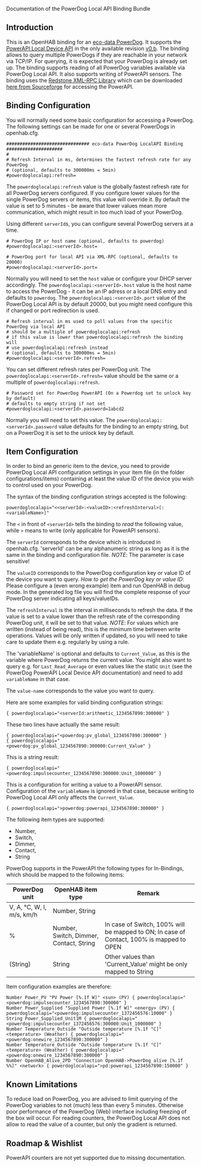 Documentation of the PowerDog Local API Binding Bundle

## Introduction

This is an OpenHAB binding for an [eco-data PowerDog](http://www.eco-data.de/produkte.html). It supports the [PowerAPI Local Device API](http://api.power-dog.eu/documentation/) in the only available revision [v0.b](http://api.power-dog.eu/documentation/DOCUMENATION/PowerAPI%20Local%20Device%20API%20Description_v0.b.pdf).
The binding allows to query multiple PowerDogs if they are reachable in your network via TCP/IP. For querying, it is expected that your PowerDog is already set up.
The binding supports reading of all PowerDog variables available via PowerDog Local API. It also supports writing of PowerAPI sensors. The binding uses the [Redstone XML-RPC Library](http://xmlrpc.sourceforge.net/) which can be downloaded [here from Sourceforge](http://sourceforge.net/projects/xmlrpc/) for accessing the PowerAPI.


## Binding Configuration

You will normally need some basic configuration for accessing a PowerDog. The following settings can be made for one or several PowerDogs in openhab.cfg.

    ############################### eco-data PowerDog LocalAPI Binding #####################
    #
    # Refresh Interval in ms, determines the fastest refresh rate for any PowerDog
    # (optional, defaults to 300000ms = 5min)
    #powerdoglocalapi:refresh=

The `powerdoglocalapi:refresh` value is the globally fastest refresh rate for all PowerDog servers configured. If you configure lower values for the single PowerDog servers or items, this value will override it. By default the value is set to 5 minutes - be aware that lower values mean more communication, which might result in too much load of your PowerDog.

Using different `serverId`s, you can configure several PowerDog servers at a time.

    # PowerDog IP or host name (optional, defaults to powerdog)
    #powerdoglocalapi:<serverId>.host=

    # PowerDog port for local API via XML-RPC (optional, defaults to 20000)
    #powerdoglocalapi:<serverId>.port=

Normally you will need to set the `host` value or configure your DHCP server accordingly. The `powerdoglocalapi:<serverId>.host` value is the host name to access the PowerDog - it can be an IP adress or a local DNS entry and defaults to `powerdog`. The `powerdoglocalapi:<serverId>.port` value of the PowerDog Local API is by default 20000, but you might need configure this if changed or port redirection is used.

    # Refresh interval in ms used to poll values from the specific PowerDog via local API
    # should be a multiple of powerdoglocalapi:refresh
    # if this value is lower than powerdoglocalapi:refresh the binding will
    # use powerdoglocalapi:refresh instead
    # (optional, defaults to 300000ms = 5min)
    #powerdoglocalapi:<serverId>.refresh=

You can set different refresh rates per PowerDog unit. The `powerdoglocalapi:<serverId>.refresh=` value should be the same or a multiple of `powerdoglocalapi:refresh`.

    # Password set for PowerDog PowerAPI (On a Powerdog set to unlock key by default)
    # defaults to empty string if not set
    #powerdoglocalapi:<serverId>.password=1abcd2

Normally you will need to set this value. The `powerdoglocalapi:<serverId>.password` value defaults for the binding to an empty string, but on a PowerDog it is set to the unlock key by default.


## Item Configuration

In order to bind an generic item to the device, you need to provide PowerDog Local API configuration settings in your item file (in the folder configurations/items) containing at least the value ID of the device you wish to control used on your PowerDog.

The syntax of the binding configuration strings accepted is the following:

    powerdoglocalapi="<<serverId>:<valueID>:<refreshInterval>[:<variableName>]"

The `<` in front of `<serverId>` tells the binding to *read* the following value, while `>` means to write (only applicable for PowerAPI sensors).

The `serverId` corresponds to the device which is introduced in openhab.cfg. 'serverId' can be any alphanumeric string as long as it is the same in the binding and
configuration file. *NOTE*: The parameter is case sensitive!

The `valueID` corresponds to the PowerDog configuration key or value ID of the device you want to query. 
*How to get the PowerDog key or value ID*: Please configure a (even wrong example) item and run OpenHAB in debug mode. In the generated log file you will find the complete response of your PowerDog server indicating all keys/valueIDs.

The `refreshInterval` is the interval in milliseconds to refresh the data. If the value is set to a value lower than the refresh rate of the corresponding PowerDog unit, it will be set to that value. *NOTE*: For values which are written (instead of being read), this is the minimum time between write operations. Values will be only written if updated, so you will need to take care to update them e.g. regularly by using a rule.

The 'variableName' is optional and defaults to `Current_Value`, as this is the variable where PowerDog returns the current value. You might also want to query e.g. for `Last_Read_Average` or even values like the static `Unit` (see the PowerDog PowerAPI Local Device API documentation) and need to add `variableName` in that case.

The `value-name` corresponds to the value you want to query.

Here are some examples for valid binding configuration strings:

    { powerdoglocalapi="<serverId:arithmetic_1234567890:300000" }

These two lines have actually the same result:

    { powerdoglocalapi="<powerdog:pv_global_1234567890:300000" }
    { powerdoglocalapi="<powerdog:pv_global_1234567890:300000:Current_Value" }
    
This is a string result:

    { powerdoglocalapi="<powerdog:impulsecounter_1234567890:300000:Unit_1000000" }
    
This is a configuration for writing a value to a PowerAPI sensor. Configuration of the `variableName` is ignored in that case, because writing to PowerDog Local API only affects the `Current_Value`.

    { powerdoglocalapi=">powerdog:powerapi_1234567890:300000" }

The following item types are supported: 
* Number, 
* Switch, 
* Dimmer, 
* Contact, 
* String 

PowerDog supports in the PowerAPI the following types for In-Bindings,  which should be  mapped to the following items:

| PowerDog unit | OpenHAB item type | Remark
| ------------- | ----------------- | ------
| V, A, °C, W, l, m/s, km/h | Number, String | 
| % | Number, Switch, Dimmer, Contact, String | In case of Switch, 100% will be mapped to ON; In case of Contact, 100% is mapped to OPEN
| (String) | String | Other values than 'Current_Value' might be only mapped to String

Item configuration examples are therefore:

    Number Power_PV "PV Power [%.1f W]" <sun> (PV) { powerdoglocalapi="<powerdog:impulsecounter_1234567890:300000" }
    Number Power_Supplied "Supplied Power [%.1f W]" <energy> (PV) { powerdoglocalapi="<powerdog:impulsecounter_1372456576:10000" }
    String Power_Supplied_Unit1M { powerdoglocalapi="<powerdog:impulsecounter_1372456576:300000:Unit_1000000" }
    Number Temperature_Outside "Outside temperature [%.1f °C]" <temperature> (Weather) { powerdoglocalapi="<powerdog:onewire_1234567890:300000" }
    Number Temperature_Outside "Outside temperature [%.1f °C]" <temperature> (Weather) { powerdoglocalapi="<powerdog:onewire_1234567890:300000" }
    Number OpenHAB_Alive_2PD "Connection OpenHAB->PowerDog alive [%.1f %%]" <network> { powerdoglocalapi=">pd:powerapi_1234567890:150000" }


## Known Limitations

To reduce load on PowerDog, you are advised to limit querying of the PowerDog variables to not (much) less than every 5 minutes. Otherwise poor performance of the PowerDog (Web) interface including freezing of the box will occur.
For reading counters, the PowerDog Local API does not allow to read the value of a counter, but only the gradient is returned.


## Roadmap & Wishlist

PowerAPI counters are not yet supported due to missing documentation.
